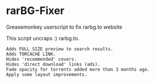 # rarBG-Fixer
Greasemonkey userscript to fix rarbg.to website

This script uncraps :) rarbg.to.

    Adds FULL SIZE preview to search results.
    Adds TORCACHE LINK.
    Hides 'recommended' covers.
    Hides 'direct download' links (ads).
    Fade opacity for torrents added more than 3 months ago.
    Apply some layout improvements.

